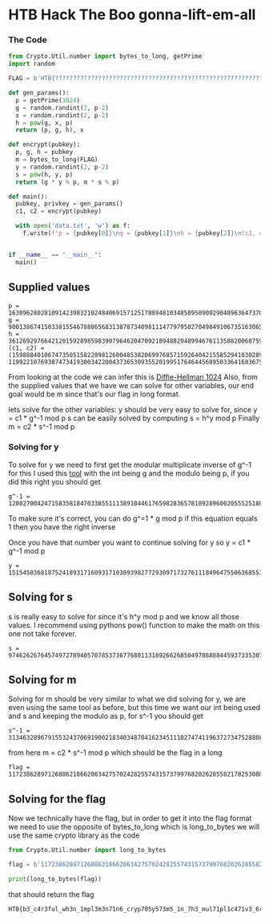 # HTB Hack The Boo gonna-lift-em-all 


### The Code 

```py
from Crypto.Util.number import bytes_to_long, getPrime
import random

FLAG = b'HTB{??????????????????????????????????????????????????????????????????????}'

def gen_params():
  p = getPrime(1024)
  g = random.randint(2, p-2)
  x = random.randint(2, p-2)
  h = pow(g, x, p)
  return (p, g, h), x

def encrypt(pubkey):
  p, g, h = pubkey
  m = bytes_to_long(FLAG)
  y = random.randint(2, p-2)
  s = pow(h, y, p)
  return (g * y % p, m * s % p)

def main():
  pubkey, privkey = gen_params()
  c1, c2 = encrypt(pubkey)

  with open('data.txt', 'w') as f:
    f.write(f'p = {pubkey[0]}\ng = {pubkey[1]}\nh = {pubkey[2]}\n(c1, c2) = ({c1}, {c2})\n')


if __name__ == "__main__":
  main()
  ```
## Supplied values

```
p = 163096280281091423983210248406915712517889481034858950909290409636473708049935881617682030048346215988640991054059665720267702269812372029514413149200077540372286640767440712609200928109053348791072129620291461211782445376287196340880230151621619967077864403170491990385250500736122995129377670743204192511487
g = 90013867415033815546788865683138787340981114779795027049849106735163065530238112558925433950669257882773719245540328122774485318132233380232659378189294454934415433502907419484904868579770055146403383222584313613545633012035801235443658074554570316320175379613006002500159040573384221472749392328180810282909
h = 36126929766421201592898598390796462047092189488294899467611358820068759559145016809953567417997852926385712060056759236355651329519671229503584054092862591820977252929713375230785797177168714290835111838057125364932429350418633983021165325131930984126892231131770259051468531005183584452954169653119524751729
(c1, c2) = (159888401067473505158228981260048538206997685715926404215585294103028971525122709370069002987651820789915955483297339998284909198539884370216675928669717336010990834572641551913464452325312178797916891874885912285079465823124506696494765212303264868663818171793272450116611177713890102083844049242593904824396, 119922107693874734193003422004373653093552019951764644568950336416836757753914623024010126542723403161511430245803749782677240741425557896253881748212849840746908130439957915793292025688133503007044034712413879714604088691748282035315237472061427142978538459398404960344186573668737856258157623070654311038584)
```

From looking at the code we can infer this is [Diffie-Hellman 1024](https://en.wikipedia.org/wiki/Diffie%E2%80%93Hellman_key_exchange)
Also, from the supplied values that we have we can solve for other variables, our end goal would be m since that's our flag in long format.

lets solve for the other variables:
y should be very easy to solve for, since y = c1 * g^-1 mod p
s can be easily solved by computing s = h^y mod p
Finally m = c2 * s^-1 mod p

### Solving for y
To solve for y we need to first get the modular multiplicate inverse of g^-1 for this I used this [tool](https://www.dcode.fr/modular-inverse) with the int being g and the modulo being p, if you did this right you should get 
```
g^-1 = 120027004247158358184703385511138910446176598283657810928960020555251889532032199706156913358525135228299658796007082082987316875751452608872617761586138905964991747541264336966530405406630206297358091931611374901221899003603216345652222991753618659380928999922962044386202238694636990131574221328099007640482
```

To make sure it's correct, you can do g^=1 * g mod p if this equation equals 1 then you have the right inverse

Once you have that number you want to continue solving for y so y = c1 * g^-1 mod p

```
y = 151545036818752418931716093171030939827729309717327611184964755063685533596024474465903219353892430936128129116061427826165388249908655823309049171719865481058072839169911183783187254412879190149192386989186799988830028288993778261809217410313001568877314905167838867719115514855795015291428405597461040625720
```

## Solving for s

s is really easy to solve for since it's h^y mod p and we know all those values. I recommend using pythons pow() function to make the math on this one not take forever.
```
s = 97462626764574972789405707853736776801131892662685049788888445937335307309802916804770978800211152464507610133907443690200443337122554845143013035673411159832257337734583042568923321169807909583339712803034130755892624097871888129173372595909172265258031320357247928751965375753164262717332601963215413213638
```

## Solving for m 

Solving for m should be very similar to what we did solving for y, we are even using the same tool as before, but this time we want our int being used and s and keeping the modulo as p, for s^-1 you should get
 
```
s^-1 = 31346328967915532437069190021834034870416234511102747411963727347528808773951209443402276830477716072945708394322703296371784510296678805269713052825970582951827590069078060945380207673640183443015571912058129616320846896831349884362934154099966370303518207509550815372317213136611174672595234824291719313740
``` 


from here m = c2 * s^-1 mod p which should be the flag in a long
```
flag = 1172386289712688621866206342757024282557431573799768202628558217825308016488998421960879829861191968014842977524818155697111668467803322833848788605649390583219898324267188549415037
```

## Solving for the flag

Now we technically have the flag, but in order to get it into the flag format we need to use the opposite of bytes_to_long which is long_to_bytes
we will use the same crypto library as the code

```py
from Crypto.Util.number import long_to_bytes

flag = b'1172386289712688621866206342757024282557431573799768202628558217825308016488998421960879829861191968014842977524818155697111668467803322833848788605649390583219898324267188549415037'

print(long_to_bytes(flag))

```

that should return the flag 
```
HTB{b3_c4r3ful_wh3n_1mpl3m3n71n6_cryp705y573m5_1n_7h3_mul71pl1c471v3_6r0up}
```

